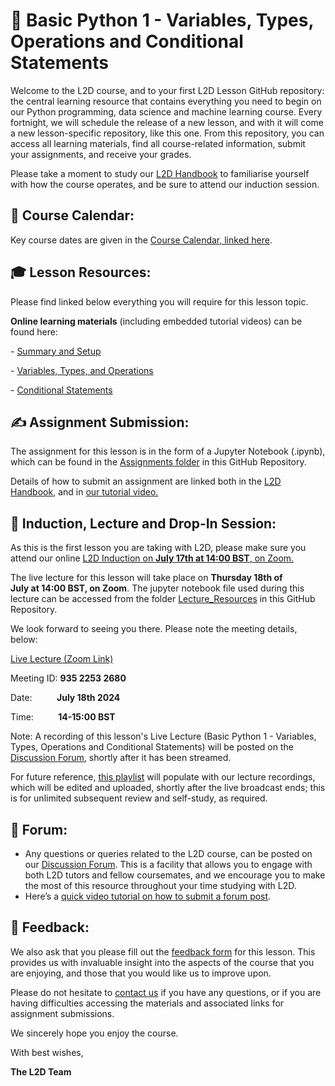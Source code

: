 # :snake: Basic Python 1 - Variables, Types, Operations and Conditional Statements

Welcome to the L2D course, and to your first L2D Lesson GitHub repository: the central learning resource that contains everything you need to begin on our Python programming, data science and machine learning course. Every fortnight, we will schedule the release of a new lesson, and with it will come a new lesson-specific repository, like this one. From this repository, you can access all learning materials, find all course-related information, submit your assignments, and receive your grades. 

Please take a moment to study our [L2D Handbook](https://learntodiscover.github.io/L2D-Handbook/) to familiarise yourself with how the course operates, and be sure to attend our induction session.

## :calendar: Course Calendar: 

Key course dates are given in the [Course Calendar, linked here](https://learntodiscover.github.io/L2D-Handbook/fig/L2D_Calendar_July_24.pdf).

## :mortar_board: Lesson Resources: 

Please find linked below everything you will require for this lesson topic.

**Online learning materials** (including embedded tutorial videos) can be found here:

- [Summary and Setup](https://l2d-july2024-part-i.github.io/Basic_Python/)

- [Variables, Types, and Operations](https://l2d-july2024-part-i.github.io/Basic_Python/02-input_output.html)

- [Conditional Statements](https://l2d-july2024-part-i.github.io/Basic_Python/03-conditional_statements.html)

## :writing_hand: Assignment Submission:

The assignment for this lesson is in the form of a Jupyter Notebook (.ipynb), which can be found in the [Assignments folder](./Assignments) in this GitHub Repository. 

Details of how to submit an assignment are linked both in the [L2D Handbook](https://learntodiscover.github.io/L2D-Handbook/section7.html), and in [our tutorial video.](https://youtu.be/dzfapRXFT8s?si=WyGIAMnJRMTNfY0F&t=105)
 
## :satellite: Induction, Lecture and Drop-In Session:

As this is the first lesson you are taking with L2D, please make sure you attend our online [L2D Induction on **July 17th at 14:00 BST**, on Zoom.](https://ucl.zoom.us/j/94616450639)

The live lecture for this lesson will take place on **Thursday 18th of July at 14:00 BST, on Zoom**. The jupyter notebook file used during this lecture can be accessed from the folder [Lecture_Resources](./Lecture_Resources) in this GitHub Repository. 

We look forward to seeing you there. Please note the meeting details, below:

[Live Lecture (Zoom Link)](https://ucl.zoom.us/j/93522532680)

Meeting ID: **935 2253 2680**

Date:          **July 18th 2024**

Time:          **14-15:00 BST**

Note: A recording of this lesson's Live Lecture (Basic Python 1 - Variables, Types, Operations and Conditional Statements) will be posted on the [Discussion Forum](https://github.com/orgs/L2D-July2024-Part-I/discussions), shortly after it has been streamed. 

For future reference, [this playlist](https://www.youtube.com/playlist?list=PLTRx90_S7dFu7HczH-bhHC1kh8OmEhL3V) will populate with our lecture recordings, which will be edited and uploaded, shortly after the live broadcast ends; this is for unlimited subsequent review and self-study, as required.
 
## :speech_balloon: Forum:
- Any questions or queries related to the L2D course, can be posted on our [Discussion Forum](https://github.com/orgs/L2D-July2024-Part-I/discussions). This is a facility that allows you to engage with both L2D tutors and fellow coursemates, and we encourage you to make the most of this resource throughout your time studying with L2D.
- Here’s a [quick video tutorial on how to submit a forum post](https://www.youtube.com/watch?app=desktop&v=N5N7QbLwztQ).
 
## :pencil: Feedback:
We also ask that you please fill out the [feedback form](https://docs.google.com/forms/d/1ZvYLW4bkclrXzpsdwQhGw0xBWZ8Ar0sowbcUr4cb1iA/edit?pli=1) for this lesson. This provides us with invaluable insight into the aspects of the course that you are enjoying, and those that you would like us to improve upon.  

Please do not hesitate to [contact us](mailto:admin@learntodiscover.ai) if you have any questions, or if you are having difficulties accessing the materials and associated links for assignment submissions.

We sincerely hope you enjoy the course.

With best wishes,

**The L2D Team**
